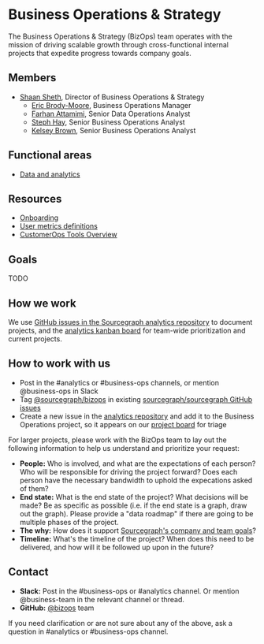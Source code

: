 # Business Operations & Strategy

The Business Operations & Strategy (BizOps) team operates with the mission of driving scalable growth through cross-functional internal projects that expedite progress towards company goals.

## Members

- [Shaan Sheth](../../../../company/team/index.md#shaan-sheth-he-him), Director of Business Operations & Strategy
    - [Eric Brody-Moore](../../../../company/team/index.md#eric-brody-moore), Business Operations Manager
    - [Farhan Attamimi](../../../../company/team/index.md#farhan-attamimi), Senior Data Operations Analyst
    - [Steph Hay](../../../../company/team/index.md#steph-hay-she-her), Senior Business Operations Analyst
    - [Kelsey Brown](../../../../company/team/index.md#kelsey-brown-she-her), Senior Business Operations Analyst

## Functional areas

- [Data and analytics](analytics.md)

## Resources

- [Onboarding](onboarding.md)
- [User metrics definitions](user_definitions.md)
- [CustomerOps Tools Overview](customer_ops_tools.md)

## Goals

TODO

## How we work

We use [GitHub issues in the Sourcegraph analytics repository](https://github.com/sourcegraph/analytics/issues) to document projects, and the [analytics kanban board](https://github.com/orgs/sourcegraph/projects/63) for team-wide prioritization and current projects.

## How to work with us

- Post in the #analytics or #business-ops channels, or mention @business-ops in Slack
- Tag [@sourcegraph/bizops](https://github.com/orgs/sourcegraph/teams/bizops) in existing [sourcegraph/sourcegraph GitHub issues](https://github.com/sourcegraph/sourcegraph/issues)
- Create a new issue in the [analytics repository](https://github.com/sourcegraph/analytics/issues) and add it to the Business Operations project, so it appears on our [project board](https://github.com/orgs/sourcegraph/projects/63) for triage

For larger projects, please work with the BizOps team to lay out the following information to help us understand and prioritize your request:

- **People:** Who is involved, and what are the expectations of each person? Who will be responsible for driving the project forward? Does each person have the necessary bandwidth to uphold the expecations asked of them? 
- **End state:** What is the end state of the project? What decisions will be made? Be as specific as possible (i.e. if the end state is a graph, draw out the graph). Please provide a "data roadmap" if there are going to be multiple phases of the project. 
- **The why:** How does it support [Sourcegraph's company and team goals](../../../company/goals/index.md)?
- **Timeline:** What's the timeline of the project? When does this need to be delivered, and how will it be followed up upon in the future?

## Contact
- **Slack:** Post in the #business-ops or #analytics channel. Or mention @business-team in the relevant channel or thread.
- **GitHub:** [@bizops](https://github.com/orgs/sourcegraph/teams/bizops) team

If you need clarification or are not sure about any of the above, ask a question in #analytics or #business-ops channel.
